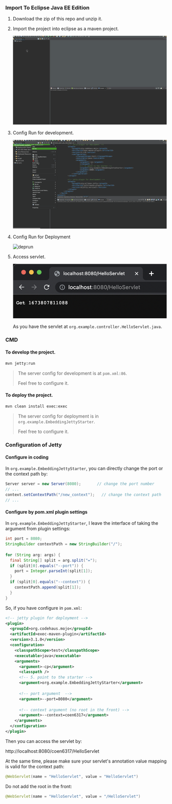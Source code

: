 

### Import To Eclipse Java EE Edition

1. Download the zip of this repo and unzip it.

2. Import the project into eclipse as a maven project.

   ![import](img/import.gif)

3. Config Run for development.

   ![](img/jettyrun.gif)

4. Config Run for Deployment

   ![deprun](img/deprun.gif)

5. Access servlet.

   ![image-20230115133718047](img/get.png)

   As you have the servlet at `org.example.controller.HelloServlet.java`.



### CMD

#### To develop the project.

``` bash 
mvn jetty:run
```

> The server config for development is at `pom.xml:86`.
>
> Feel free to configure it.



#### To deploy the project.

``` bash
mvn clean install exec:exec
```
> The server config for deployment is in `org.example.EmbeddingJettyStarter`.
>
> Feel free to configure it.



### Configuration of Jetty

#### Configure in coding

In `org.example.EmbeddingJettyStarter`, you can directly change the port or the context path by:

``` java
Server server = new Server(8080);		// change the port number 
// ...
context.setContextPath("/new_context");   // change the context path
// ...
```



#### Configure by pom.xml plugin settings

In `org.example.EmbeddingJettyStarter`, I leave the interface of taking the argument from plugin settings:

``` java
int port = 8080;
StringBuilder contextPath = new StringBuilder("/");

for (String arg: args) {
  final String[] split = arg.split("=");
  if (split[0].equals("--port")) {
    port = Integer.parseInt(split[1]);
  }
  if (split[0].equals("--context")) {
    contextPath.append(split[1]);
  }
}
```

So, if you have configure in `pom.xml`:

``` xml
<!-- jetty plugin for deployment -->
<plugin>
  <groupId>org.codehaus.mojo</groupId>
  <artifactId>exec-maven-plugin</artifactId>
  <version>3.1.0</version>
  <configuration>
    <classpathScope>test</classpathScope>
    <executable>java</executable>
    <arguments>
      <argument>-cp</argument>
      <classpath />
      <!-- 5. point to the starter -->
      <argument>org.example.EmbeddingJettyStarter</argument>
      
      <!-- port argument  -->
      <argument>--port=8080</argument>		
      
      <!-- context argument (no root in the front) -->
      <argument>--context=coen6317</argument>
    </arguments>
  </configuration>
</plugin>
```

Then you can access the servlet by:

http://localhost:8080/coen6317/HelloServlet

At the same time, please make sure your servlet's annotation value mapping is valid for the context path:

``` java
@WebServlet(name = "HelloServlet", value = "HelloServlet")
```

Do not add the root in the front:

``` java
@WebServlet(name = "HelloServlet", value = "/HelloServlet")
```

